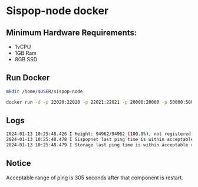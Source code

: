 # Sispop-node docker

## Minimum Hardware Requirements:
- 1vCPU
- 1GB Ram
- 8GB SSD
  

## Run Docker
```sh
mkdir /home/$USER/sispop-node
```

```sh
docker run -d -p 22020:22020 -p 22021:22021 -p 20000:20000 -p 50000:50000 -p 1090:1090/udp --device=/dev/net/tun --cap-add=NET_ADMIN --restart=always -v /home/$USER/sispop-node:/root --name 'fluxsispop-node' xk4milx/sispop-node-docker
```

## Logs
```sh
2024-01-13 10:25:48.426 I Height: 94962/94962 (100.0%), not registered, last pings: 66sec (storage), 1.5min (sispopnet)
2024-01-13 10:25:48.478 I Sispopnet last ping time is within acceptable range: 90 seconds.
2024-01-13 10:25:48.479 I Storage last ping time is within acceptable range: 66 seconds.
```
## Notice
Acceptable range of ping is 305 seconds after that component is restart.
